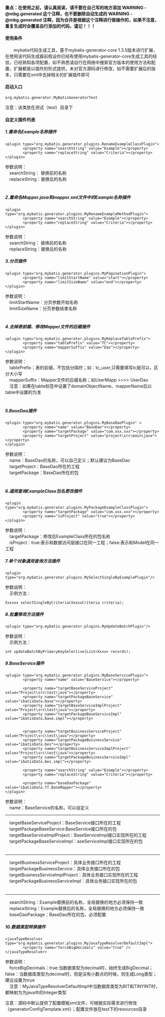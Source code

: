 
#### 重点：在使用之前，请认真阅读，请不要在自己写的地方添加 WARNING - @mbg.generated 这个注释，也不要删除自动生成的 WARNING - @mbg.generated 注释，因为合并是根据这个注释进行做操作的，如果不注意，重复生成时会覆盖自行添加的代码，谨记！！！


#### 使用条件

　　mybatis代码生成工具，基于mybatis-generator-core 1.3.5版本进行扩展，在使用该代码生成器前假设你已经有使用mybatis-generator-core生成工具的经验，已经熟知各项配置，如不熟悉请自行在网络中搜索官方版本的使用方法和配置，扩展都是以插件的形式提供，未对官方源码进行修改，如不需要扩展后的版本，只需要在xml中去掉相关的扩展插件即可



#### 启动入口

```
org.mybatis.generator.MyBatisGeneratorTest
```
注意：该类放在测试（test）目录下


#### 自定义插件列表

##### 1.重命名Example名称插件

```
<plugin type="org.mybatis.generator.plugins.RenameExampleClassPlugin">
        <property name="searchString" value="Example"></property>
        <property name="replaceString" value="Criteria"></property>
</plugin>
```
参数说明：  
　searchString： 替换前的名称  
　replaceString：替换后的名称  
　
##### 2.重命名Mapper.java和mapper.xml文件中的Example名称插件

```
<plugin type="org.mybatis.generator.plugins.MyRenameExampleMethodPlugin">
        <property name="searchString" value="Example"></property>
        <property name="replaceString" value="Criteria"></property>
</plugin>
```
参数说明：  
　searchString： 替换前的名称  
　replaceString：替换后的名称  

##### 3.分页插件

```
<plugin type="org.mybatis.generator.plugins.MyPaginationPlugin">
        <property name="limitStartName" value="start"></property>
        <property name="limitSizeName" value="end"></property>
</plugin>
```

参数说明：  
　limitStartName：分页参数开始名称  
　limitSizeName：分页参数结束名称  
　
##### 4.去掉表前缀、修改Mapper文件的后缀插件  


```
<plugin type="org.mybatis.generator.plugins.MyReplaceTablePrefix">
        <property name="tablePrefix" value="TC"></property>
        <property name="mapperSuffix" value="Dao"></property>
</plugin>
```
参数说明：  
　tablePrefix：表的前缀，不包括分隔符；如：tc_user,只需要填写tc就可以，区分大小写  
　mapperSuffix：Mapper文件的后缀名称；如UserMapp >>>> UserDao  
　注意：如果在table标签中设置了domainObjectName、mapperName后以table中设置的为准  
　
##### 5.BaseDao插件


```
<plugin type="org.mybatis.generator.plugins.MyBaseDaoPlugin" >
        <property name="name" value="BaseDao"></property>
        <property name="targetPackage" value="com.xxx.xxx"></property>
        <property name="targetProject" value="project\src\main\java"></property>
</plugin>
```
参数说明：  
　name：BaseDao的名称，可以自己定义；默认建议为BaseDao  
　targetProject：BaseDao所在的工程  
　targetPackage：BaseDao所在的包  
　
##### 6.通用查询ExampleClass包名更改插件


```
<plugin type="org.mybatis.generator.plugins.MyPackageExampleClassPlugin">
        <property name="targetPackage" value="com.xxx.xxx"></property>
        <property name="isProject" value="true"></property>
</plugin>
```
参数说明：  
　targetPackage：修改后ExampleClass所在的包名称  
　isProject：true:表示和数据访问层接口在同一工程；false:表示和Model在同一工程  
  
  
##### 7.单个对象通用查询方法插件


```
<plugin type="org.mybatis.generator.plugins.MySelectSingleByExamplePlugin"/>
```
参数说明：  
　示例方法：
　
```
Xxxxxx selectSingleByCriteria(XxxxxCriteria criteria);
```

##### 8.批量修改方法插件


```
<plugin type="org.mybatis.generator.plugins.MyUpdateBatchPlugin"/>
```
参数说明：  
　示例方法：
　
```
int updateBatchByPrimaryKeySelective(List<Xxxx> records);
```

##### 9.BaseService插件


```
<plugin type="org.mybatis.generator.plugins.MyBaseServicePlugin">
        <property name="name" value="BaseService"></property>
			
	    <property name="targetBaseServiceProject" value="Project\src\test\java"></property>
        <property name="targetPackageBaseService" value="ibatisData.base"></property>
	    <property name="targetBaseServiceImplProject" value="Project\src\test\java"></property>
        <property name="targetPackageBaseServiceImpl" value="ibatisData.base.impl"></property>
            
         
	    <property name="targetBusinessServiceProject" value="Project\src\test\java"></property>
        <property name="targetPackageBusinessService" value="ibatisData.bes"></property>
	    <property name="targetBusinessServiceImplProject" value="Project\src\test\java"></property>
        <property name="targetPackageBusinessServiceImpl" value="ibatisData.bes.impl"></property>

        <property name="searchString" value="Example"></property>
        <property name="replaceString" value="Criteria"></property>

        <property name="baseDaoPackage" value="ibatisData.ff.BaseMapper"></property>
</plugin>
```
参数说明：  
　name：BaseService的名称，可以自定义  

---

　targetBaseServiceProject：BaseService接口所在的工程  
　targetPackageBaseService:BaseService接口所在的包  
　targetBaseServiceImplProject：BaseServiceImpl接口实现所在的工程  
　targetPackageBaseServiceImpl：aseServiceImpl接口实现所在的包    
　

---  


　targetBusinessServiceProject：具体业务接口所在的工程  
　targetPackageBusinessService：具体业务接口所在的包  
　targetBusinessServiceImplProject：具体业务接口实现所在的工程  
　targetPackageBusinessServiceImpl：具体业务接口实现所在的包    
　

---
　searchString：Example替换前的名称，全局替换的地方必须保持一致  
　replaceString：Example替换后的名称，全局替换的地方必须保持一致  
　baseDaoPackage：BaseDao所在的包，必须配置

##### 10.数据类型转换插件


```
<javaTypeResolver type="org.mybatis.generator.plugins.MyJavaTypeResolverDefaultImpl">
        <property name="forceBigDecimals" value="true" />
</javaTypeResolver>
```

参数说明：  
　forceBigDecimals：true:当数据类型为decimal时，始终生成BigDecimal；false：当数据库类型为decimal时，但是没有小数点的时候，则生成Long类型；建议设置为true  
　注意：MyJavaTypeResolverDefaultImpl中当数据库类型为BIT和TINYINT时，都映射为为java中的Integer类型
　


注意：源码中默认提供了配置模板xml文件，可根据实际需求进行修改（generatorConfigTemplate.xml）；配置文件放在test下的resources目录